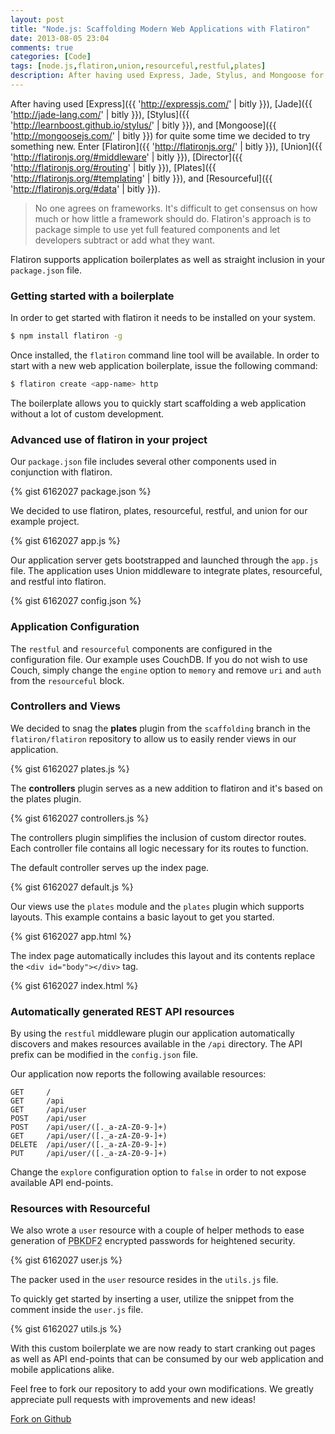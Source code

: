 ```yaml
---
layout: post
title: "Node.js: Scaffolding Modern Web Applications with Flatiron"
date: 2013-08-05 23:04
comments: true
categories: [Code]
tags: [node.js,flatiron,union,resourceful,restful,plates]
description: After having used Express, Jade, Stylus, and Mongoose for quite some time we decided to try something new. Enter Flatiron, Union, Director, Plates, and Resourceful.
---
```

After having used [Express]({{ 'http://expressjs.com/' | bitly }}), [Jade]({{ 'http://jade-lang.com/' | bitly }}), [Stylus]({{ 'http://learnboost.github.io/stylus/' | bitly }}), and [Mongoose]({{ 'http://mongoosejs.com/' | bitly }}) for quite some time we decided to try something new. Enter [Flatiron]({{ 'http://flatironjs.org/' | bitly }}), [Union]({{ 'http://flatironjs.org/#middleware' | bitly }}), [Director]({{ 'http://flatironjs.org/#routing' | bitly }}), [Plates]({{ 'http://flatironjs.org/#templating' | bitly }}), and [Resourceful]({{ 'http://flatironjs.org/#data' | bitly }}).

<!--more-->

> No one agrees on frameworks. It's difficult to get consensus on how much or how little a framework should do. Flatiron's approach is to package simple to use yet full featured components and let developers subtract or add what they want.

Flatiron supports application boilerplates as well as straight inclusion in your `package.json` file.

### Getting started with a boilerplate

In order to get started with flatiron it needs to be installed on your system.

```sh
$ npm install flatiron -g
```

Once installed, the `flatiron` command line tool will be available. In order to start with a new web application boilerplate, issue the following command:

```sh
$ flatiron create <app-name> http
```

The boilerplate allows you to quickly start scaffolding a web application without a lot of custom development.

### Advanced use of flatiron in your project

Our `package.json` file includes several other components used in conjunction with flatiron.

{% gist 6162027 package.json %}

We decided to use flatiron, plates, resourceful, restful, and union for our example project.

{% gist 6162027 app.js %}

Our application server gets bootstrapped and launched through the `app.js` file. The application uses Union middleware to integrate plates, resourceful, and restful into flatiron.

{% gist 6162027 config.json %}

### Application Configuration

The `restful` and `resourceful` components are configured in the configuration file. Our example uses CouchDB. If you do not wish to use Couch, simply change the `engine` option to `memory` and remove `uri` and `auth` from the `resourceful` block.

### Controllers and Views

We decided to snag the **plates** plugin from the `scaffolding` branch in the `flatiron/flatiron` repository to allow us to easily render views in our application.

{% gist 6162027 plates.js %}

The **controllers** plugin serves as a new addition to flatiron and it's based on the plates plugin.

{% gist 6162027 controllers.js %}

The controllers plugin simplifies the inclusion of custom director routes. Each controller file contains all logic necessary for its routes to function.

The default controller serves up the index page.

{% gist 6162027 default.js %}

Our views use the `plates` module and the `plates` plugin which supports layouts. This example contains a basic layout to get you started.

{% gist 6162027 app.html %}

The index page automatically includes this layout and its contents replace the `<div id="body"></div>` tag.

{% gist 6162027 index.html %}

### Automatically generated REST API resources

By using the `restful` middleware plugin our application automatically discovers and makes resources available in the `/api` directory. The API prefix can be modified in the `config.json` file.

Our application now reports the following available resources:

```
GET     /
GET     /api
GET     /api/user
POST    /api/user
POST    /api/user/([._a-zA-Z0-9-]+)
GET     /api/user/([._a-zA-Z0-9-]+)
DELETE  /api/user/([._a-zA-Z0-9-]+)
PUT     /api/user/([._a-zA-Z0-9-]+)
```

Change the `explore` configuration option to `false` in order to not expose available API end-points.

### Resources with Resourceful

We also wrote a `user` resource with a couple of helper methods to ease generation of <abbr title="Password-Based Key Derivation Function 2">PBKDF2</abbr> encrypted passwords for heightened security.

{% gist 6162027 user.js %}

The packer used in the `user` resource resides in the `utils.js` file.

To quickly get started by inserting a user, utilize the snippet from the comment inside the `user.js` file.

{% gist 6162027 utils.js %}

With this custom boilerplate we are now ready to start cranking out pages as well as API end-points that can be consumed by our web application and mobile applications alike.

Feel free to fork our repository to add your own modifications. We greatly appreciate pull requests with improvements and new ideas!

<a href="https://github.com/Xorcode/flatiron-example" class="btn btn-primary"><i class="fa fa-github"></i> Fork on Github</a>
